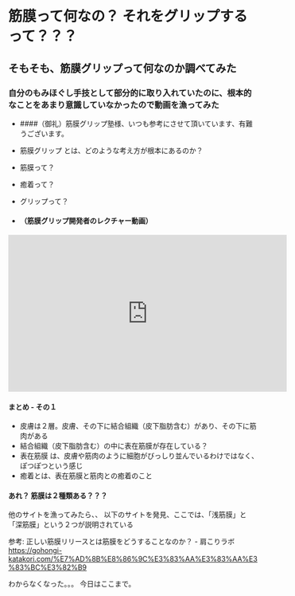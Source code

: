 
# 筋膜って何なの？ それをグリップするって？？？


## そもそも、筋膜グリップって何なのか調べてみた

### 自分のもみほぐし手技として部分的に取り入れていたのに、根本的なことをあまり意識していなかったので動画を漁ってみた

- ####（御礼）筋膜グリップ塾様、いつも参考にさせて頂いています、有難うございます。

- 筋膜グリップ とは、どのような考え方が根本にあるのか？
- 筋膜って？
- 癒着って？
- グリップって？

<!-- url -->
- #### （筋膜グリップ開発者のレクチャー動画）

<iframe width="560" height="315" src="https://www.youtube.com/embed/K3GkegXyiJU?rel=0" frameborder="0" allow="autoplay; encrypted-media" allowfullscreen></iframe>

#### まとめ - その１

- 皮膚は２層。皮膚、その下に結合組織（皮下脂肪含む）があり、その下に筋肉がある
- 結合組織（皮下脂肪含む）の中に表在筋膜が存在している？
- 表在筋膜 は、皮膚や筋肉のように細胞がびっしり並んでいるわけではなく、ぽつぽつという感じ
- 癒着とは、表在筋膜と筋肉との癒着のこと

#### あれ？ 筋膜は２種類ある？？？

他のサイトを漁ってみたら、、
以下のサイトを発見、ここでは、「浅筋膜」と「深筋膜」という２つが説明されている

参考: 正しい筋膜リリースとは筋膜をどうすることなのか？ - 肩こりラボ
https://gohongi-katakori.com/%E7%AD%8B%E8%86%9C%E3%83%AA%E3%83%AA%E3%83%BC%E3%82%B9

わからなくなった。。。
今日はここまで。
